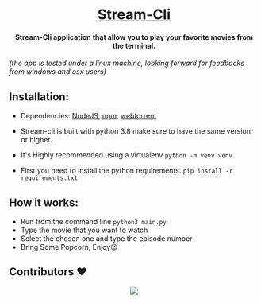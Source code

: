 <h1 align="center"><u>Stream-Cli</u></h1>
<h4 align="center"> Stream-Cli application that allow you to play your favorite movies from the terminal.</h4>
<em>(the app is tested under a linux machine, looking forward for feedbacks from windows and osx users)</em>

## Installation:
* Dependencies: [NodeJS](https://nodejs.org/en/), [npm](https://www.npmjs.com/), [webtorrent](https://github.com/webtorrent/webtorrent)
* Stream-cli is built with python 3.8 make sure to have the same version or higher.

* It's Highly  recommended using a virtualenv
`python -m venv venv`

* First you need to install the python requirements.
`pip install -r requirements.txt`

<!-- * Add the run permission to the file.
`sudo chmod +x ~/.stream-cli/stream-cli`
 -->
<!-- * Add an alias to your `~/.bashrc` or `~/.zshrc`
	* bash : `echo "alias stream-cli='~/.stream-cli/stream-cli'" >> ~/.bashrc`
	* zsh: `echo "alias stream-cli='~/.stream-cli/stream-cli'" >> ~/.zshrc` -->

## How it works:
* Run from the command line `python3 main.py`
* Type the movie that you want to watch
* Select the chosen one and type the episode number
* Bring Some Popcorn, Enjoy😉

## Contributors ❤️
<div align="center">
	<a href="https://github.com/red-elka/stream-cli/graphs/contributors">
  	<img src="https://contrib.rocks/image?repo=red-elka/stream-cli" />
	</a>
</div>
